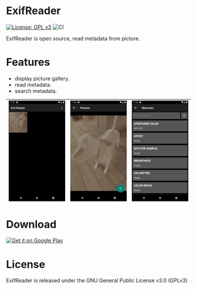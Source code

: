 # ExifReader

[![License: GPL v3](https://img.shields.io/badge/License-GPL%20v3-blue.svg)](LICENSE.md)
![CI](https://github.com/kaleidot725/emomemo/workflows/merge_check/badge.svg
)

ExifReader is open source, read metadata from picture.

# Features

- display picture gallery.
- read metadata.
- search metadata.

|![no1](./no1.png) | ![no2](./no2.png) | ![no3](./no3.png) |
| -- | -- | -- |

# Download

<a href='https://play.google.com/store/apps/details?id=kaleidot725.exifreader&hl=en&gl=US'><img alt='Get it on Google Play' src='https://play.google.com/intl/en_us/badges/static/images/badges/en_badge_web_generic.png' height=100/></a>

# License

ExifReader is released under the GNU General Public License v3.0 (GPLv3)
